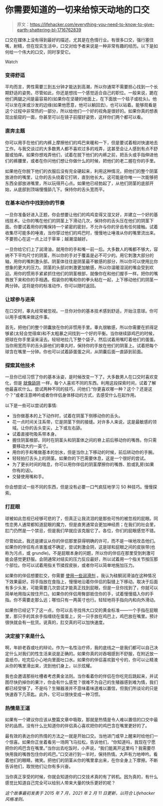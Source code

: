 # 你需要知道的一切来给惊天动地的口交

> 原文：<https://lifehacker.com/everything-you-need-to-know-to-give-earth-shattering-bl-1716762839>

口交在媒体上没有得到最好的描述，尤其是在色情行业。有很多口交，强行塞住嘴，射精，但在现实生活中，口交对给予者来说是一种非常有趣的经历。以下是如何给一个伟大的口交，同时享受它。

Watch

### 变得舒适

平均而言，男性需要三到五分钟才能达到高潮，所以你通常不需要担心找到一个长期舒适的姿势。尽管如此，你还是想找一个感觉适合自己的职位。一般来说，跪在他们两腿之间是最容易的(如果你在坚硬的地面上，在下面放一个毯子或枕头)。他可以坐在床或沙发的边缘(如果他愿意，他可以躺回去)，也可以站着。能够观看是这个过程中非常热的一部分，所以给他们一个好的视角是很好的。如果你真的想表现出偷窥的一面，你甚至可以在镜子前摆好姿势，这样你们两个都可以看。

### 直奔主题

你可以用手在他们的内裤上摩擦他们的鸡巴来暖和一下，但是要试着相对快速地去工作。与我交谈过的大多数男人都不喜欢过多的戏弄，这甚至会让人感到有点不舒服或怕痒。如果你想戏弄他们，试着在脱下他们的内裤之前，把舌头或手指伸进他们的裤腰里，或者在你问他们想让你做什么的时候，把他们的老二握在你的手里。

如果他在你脱下他们的衣服后没有完全硬起来，利用这种情况，把他们的整个阴茎放进你的嘴里，让你的舌头绕着它打转，直到他长大。这可能是你唯一一次能够把东西全部放进嘴里，所以玩得开心点。如果他已经勃起了，从他们阴茎的底部开始，从底部到顶端慢慢舔几下。保持你的舌头宽而平。

### 在基本动作中找到你的节奏

一旦你准备好进入正题，你会想要让他们的鸡鸡变得又湿又好，并建立一个好的基线技术。让你的嘴在他们的阴茎上下滑动几次，保持你的舌头压在他们的阴茎下面。你要试着用你的嘴保持一个紧密的密封，不允许与你的牙齿有任何接触。试着收集尽可能多的唾液，当你穿过他们的鸡巴时，慢慢地让唾液从你的嘴里流出来。不要担心在这一点上过于草率；越潮湿越好。

一旦你给它们上了润滑油，就用你的手和嘴一前一后。大多数人的嘴都不够大，容纳不下平均尺寸的阴茎，所以你的手对于覆盖是必不可少的。用它刺激大部分的轴，用你的嘴刺激头部。阴茎体往往是阴茎最不敏感的部分，所以你可以使用比你想象的更大的压力。阴茎的头部对刺激更加敏感，所以你温暖湿润的嘴会受到欢迎。用你的惯用手紧紧抓住他们的阴茎根部，就像你在和他们握手一样。把你的嘴唇放下来和你的手相遇。假装你的嘴和你的拳头粘在一起，上下移动他们的阴茎一两分钟。这将是你的标准动作，你可以随时返回。

### 让球参与进来

在口交时，睾丸经常被忽视。一旦你对你的基本技术感到舒适，开始注意球。你可以用手或嘴来做这件事。

首先，把他们的整个阴囊放在你的非惯用手里。睾丸很敏感，所以你需要在抓得足够紧(太轻会觉得痒)和不太粗暴之间找到一个好的平衡。当你继续舔鸡巴的时候，把球在你手里滚来滚去。轻轻地拉几下整个袋子。然后试着用嘴盯着他们的蛋蛋。当你用宽而平的舌头舔他们的睾丸时，保持你的手放在他们的阴茎上。试着把每个球含在嘴里一分钟。你也可以试着舔蛋蛋之间，从阴囊后面一直舔到前面。

### 探索其他技术

一旦你已经习惯了你的基本泳姿，是时候改变一下了。大多数男人在口交时喜欢变化，但是 [就像舔阴](https://lifehacker.com/how-to-become-a-cunnilingus-master-1710108979) 一样，每个人喜欢不同的东西。利用这段探索时间，试着了解他最喜欢什么。尝试两种不同的技巧，问他们:“你更喜欢哪一种？这个？还是这个？”或者注意呻吟或者你伴侣身体移动的方式，去感受什么在起作用。

以下是一些可以尝试的事情:

*   当你做基本的上下动作时，试着在阴茎下侧移动你的舌头。
*   花一点时间关注系带，它是阴茎下侧的接缝。对许多人来说，这是最敏感的领域。让你的舌头变尖，上下或左右舔。
*   试着直接吮吸系带本身。
*   握住阴茎根部，同时在阴茎头和阴茎体之间的脊上前后移动你的嘴唇。你只需要移动大约一英寸。
*   用你的手和嘴做基本的划水，但是当你上下移动的时候，前后转动你的手腕。
*   轻轻拍打舌头上的阴茎。如果你的下巴需要休息，这是一个很好的尝试。
*   为了更长时间的喘息，你可以用你伴侣的阴茎摩擦你的嘴唇、脸或乳房(如果你有的话)。
*   交替使用嘴和手。

你会想尝试一些不同的东西，但是没有必要一口气疯狂地学习 50 种技巧。慢慢探索。

### 打屁眼

球被如此忽视已经够可悲的了，但真正让我流泪的是那些可怜的被忽视的屁眼。同性恋男人通常都知道屁眼的魔力，但是直男通常会更加神经质；在我们的社会里，肛门仍然是一个禁忌，但是我们早就应该克服它了。各位，你们的屁眼感觉不错。

尽管如此，我还是建议从你的伴侣那里获得明确的许可，而不是一味地攻击他们。如果你的伴侣有点害羞或不确定，尝试刺激会阴，这是球和屁眼之间的皮肤带(也称为污点，或 grundle)。不是屁眼本身的问题，所以你的伴侣在那里受到刺激可能会感觉更舒服。会阴通常对结实的压力反应最好，所以试着用一个指关节按压那个部位。你可以试着用指关节揉捏皮肤，或者你可以简单地施加压力。

如果你的伴侣想要肛交，你需要 [使用一些润滑剂](https://lifehacker.com/how-to-find-the-perfect-lube-for-any-kind-of-sex-1703983134) 。我认为硅酮润滑油在这种情况下效果最好。将手指放在食指上，慢慢地沿着你伴侣的裂缝上下移动。取决于后面有多少头发，可能需要几次尝试才能真正找到屁眼，但是一旦你找到了，你就可以简单地用指尖按住开口。如果你的伴侣用臀部抵住你的手，试着慢慢插入你的手指。你不需要走那么远；哪怕只有一两英寸也行。轻轻地将手指向内和向外滑动。

如果你已经记下了这一点，你可以去寻找伟大口交的黄金标准——一个手指在屁眼里，那只手的其余手指缠绕在蛋蛋上，另一只手放在鸡巴上，鸡巴放在嘴里。预计很快就会有一批货。说真的，肛交真的可以加快速度。

### 决定接下来是什么

啊，年龄老吞或吐的辩论。作为一名性治疗师，我的底线之一是我们都可以自己决定什么对我们的性生活来说是正确的。如果你真的对吞咽感到不舒服，在附近放一盒纸巾，吃完后小心地向里面吐口水。如果你的伴侣喜欢脏兮兮的，你可以让精液从你的嘴里滑出来，流到他们身上，以示炫耀。

我也会邀请那些吐槽者考虑黄金法则。当你看着你的伴侣在你吃完后跳起来，并试图尽快扔掉你的果汁，你会有什么感觉？很难不为自己的生殖器感到难为情，我们都已经受够了，不是吗？生殖器液并不意味着味道难以置信，但我们所谈论的只是快速吞下几茶匙。此外，它可以很快变成一种习惯。

### 热情是王道

如果有一个建议你应该从整篇文章中吸取，那就是热情是令人难以置信的口交中最好的品质。没有什么比知道你的伴侣真心喜欢把你的鸡巴含在嘴里更好的了。

最有效的表达你的热情的方法之一就是开始口交。当他进门或早上醒来时给他们一个惊喜。如果你正坐着看另一场网飞马拉松，告诉他们，“你知道吗，我现在宁愿把你的鸡巴含在嘴里。”当你出去吃饭时，小声说，“我们能离开这里吗？我需要尽快用我的嘴唇包住你的鸡巴。”口交进行到一半时，保持热情。大声有力地呻吟。看着他们的眼睛，微笑。把他们的阴茎从你的嘴里拿出来，在你全身上下摩擦。不断告诉他们，取悦他们让你有多兴奋。

当你真正享受的时候，你就会知道你的口交技术真的有了转机。因为真的，有什么感觉比知道自己完全可以给别人带来大量的快乐更好的呢？

*这个故事最初发表于 2015 年 7 月，2021 年 2 月 11 日更新，以符合 Lifehacker 风格准则。*